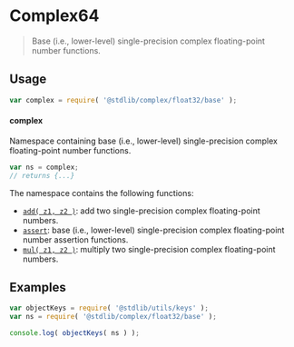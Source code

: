 <!--

@license Apache-2.0

Copyright (c) 2024 The Stdlib Authors.

Licensed under the Apache License, Version 2.0 (the "License");
you may not use this file except in compliance with the License.
You may obtain a copy of the License at

   http://www.apache.org/licenses/LICENSE-2.0

Unless required by applicable law or agreed to in writing, software
distributed under the License is distributed on an "AS IS" BASIS,
WITHOUT WARRANTIES OR CONDITIONS OF ANY KIND, either express or implied.
See the License for the specific language governing permissions and
limitations under the License.

-->

# Complex64

> Base (i.e., lower-level) single-precision complex floating-point number functions.

<section class="usage">

## Usage

```javascript
var complex = require( '@stdlib/complex/float32/base' );
```

#### complex

Namespace containing base (i.e., lower-level) single-precision complex floating-point number functions.

```javascript
var ns = complex;
// returns {...}
```

The namespace contains the following functions:

<!-- <toc pattern="*"> -->

<div class="namespace-toc">

-   <span class="signature">[`add( z1, z2 )`][@stdlib/complex/float32/base/add]</span><span class="delimiter">: </span><span class="description">add two single-precision complex floating-point numbers.</span>
-   <span class="signature">[`assert`][@stdlib/complex/float32/base/assert]</span><span class="delimiter">: </span><span class="description">base (i.e., lower-level) single-precision complex floating-point number assertion functions.</span>
-   <span class="signature">[`mul( z1, z2 )`][@stdlib/complex/float32/base/mul]</span><span class="delimiter">: </span><span class="description">multiply two single-precision complex floating-point numbers.</span>

</div>

<!-- </toc> -->

</section>

<!-- /.usage -->

<!-- Package notes. Make sure to keep an empty line after the `section` element and another before the `/section` close. -->

<section class="notes">

</section>

<!-- /.notes -->

<section class="examples">

## Examples

<!-- TODO: better examples -->

<!-- eslint no-undef: "error" -->

```javascript
var objectKeys = require( '@stdlib/utils/keys' );
var ns = require( '@stdlib/complex/float32/base' );

console.log( objectKeys( ns ) );
```

</section>

<!-- /.examples -->

<!-- Section for related `stdlib` packages. Do not manually edit this section, as it is automatically populated. -->

<section class="related">

</section>

<!-- /.related -->

<!-- Section for all links. Make sure to keep an empty line after the `section` element and another before the `/section` close. -->

<section class="links">

<!-- <toc-links> -->

[@stdlib/complex/float32/base/add]: https://github.com/stdlib-js/stdlib/tree/develop/lib/node_modules/%40stdlib/complex/float32/base/add

[@stdlib/complex/float32/base/assert]: https://github.com/stdlib-js/stdlib/tree/develop/lib/node_modules/%40stdlib/complex/float32/base/assert

[@stdlib/complex/float32/base/mul]: https://github.com/stdlib-js/stdlib/tree/develop/lib/node_modules/%40stdlib/complex/float32/base/mul

<!-- </toc-links> -->

</section>

<!-- /.links -->
